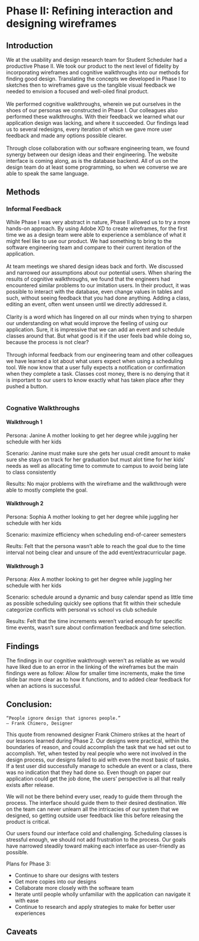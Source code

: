 # Phase II: Refining interaction and designing wireframes


<h2>Introduction</h2>
<p>We at the usability and design research team for Student Scheduler had a productive Phase II. We took our product to the next level of fidelity by incorporating wireframes and cognitive walkthroughs into our methods for finding good design. Translating the concepts we developed in Phase I to sketches then to wireframes gave us the tangible visual feedback we needed to envision a focused and well-oiled final product. <br><br>
We performed cognitive walkthroughs, wherein we put ourselves in the shoes of our personas we constructed in Phase I. Our colleagues also performed these walkthroughs. With their feedback we learned what our application design was lacking, and where it succeeded. Our findings lead us to several redesigns, every iteration of which we gave more user feedback and made any options possible clearer. <br><br>
Through close collaboration with our software engineering team, we found synergy between our design ideas and their engineering.  The website interface is coming along, as is the database backend. All of us on the design team do at least some programming, so when we converse we are able to speak the same language. 
</p>

<h2>Methods</h2>


<h3>Informal Feedback</h3>
<p>
    While Phase I was very abstract in nature, Phase II allowed us to try a more hands-on approach. By using Adobe XD to create wireframes, for the first time we as a design team were able to experience a semblance of what it might feel like to use our product. We had something to bring to the software engineering team and compare to their current iteration of the application. <br><br>
    At team meetings we shared design ideas back and forth. We discussed and narrowed our assumptions about our potential users. When sharing the results of cognitive walkthroughs, we found that the engineers had encountered similar problems to our imitation users. In their product, it was possible to interact with the database, even change values in tables and such, without seeing feedback that you had done anything. Adding a class, editing an event, often went unseen until we directly addressed it. <br><br>
    Clarity is a word which has lingered on all our minds when trying to sharpen our understanding on what would improve the feeling of using our application. Sure, it is impressive that we can add an event and schedule classes around that. But what good is it if the user feels bad while doing so, because the process is not clear? <br><br>
    Through informal feedback from our engineering team and other colleagues we have learned a lot about what users expect when using a scheduling tool. We now know that a user fully expects a notification or confirmation when they complete a task. Classes cost money, there is no denying that it is important to our users to know exactly what has taken place after they pushed a button. <br><br>
</p>


<h3>Cognative Walkthroughs</h3>

#### Walkthrough 1
Persona: Janine
A mother looking to get her degree while juggling her schedule with her kids

Scenario:
Janine must make sure she gets her usual credit amount to make sure she stays on
track for her graduation but must alot time for her kids’ needs as well as allocating time
to commute to campus to avoid being late to class consistently

Results:
No major problems with the wireframe and the walkthrough were able to mostly complete the goal.

#### Walkthrough 2
Persona: Sophia
A mother looking to get her degree while juggling her schedule with her kids

Scenario:
maximize efficiency when scheduling end-of-career semesters

Reults:
Felt that the persona wasn’t able to reach the goal due to the time interval not being clear and unsure of the add event/extracurricular page.

#### Walkthrough 3
Persona: Alex
A mother looking to get her degree while juggling her schedule with her kids

Scenario:
schedule around a dynamic and busy calendar
spend as little time as possible scheduling
quickly see options that fit within their schedule
categorize conflicts with personal vs school vs club schedule

Results:
Felt that the time increments weren’t varied enough for specific time events, wasn’t sure about confirmation feedback and time selection.

<h2>Findings</h2>
The findings in our cognitive wakthrough weren't as reliable as we would have liked due to an error in the linking of the wireframes but the main findings were as follow: Allow for smaller time increments, make the time slide bar more clear as to how it functions, and to added clear feedback for when an actions is successful.

<h2>Conclusion:</h2>


    “People ignore design that ignores people.”
    — Frank Chimero, Designer
  
This quote from renowned designer Frank Chimero strikes at the heart of our lessons learned during Phase 2. Our designs were practical, within the boundaries of reason, and could accomplish the task that we had set out to accomplish. Yet, when tested by real people who were not involved in the design process, our designs failed to aid with even the most basic of tasks. If a test user did successfully manage to schedule an event or a class, there was no indication that they had done so. Even though on paper our application could get the job done, the users’ perspective is all that really exists after release.

We will not be there behind every user, ready to guide them through the process. The interface should guide them to their desired destination. We on the team can never unlearn all the intricacies of our system that we designed, so getting outside user feedback like this before releasing the product is critical.

Our users found our interface cold and challenging. Scheduling classes is stressful enough, we should not add frustration to the process. Our goals have narrowed steadily toward making each interface as user-friendly as possible.

Plans for Phase 3: 
  - Continue to share our designs with testers 
  - Get more copies into our designs 
  - Collaborate more closely with the software team 
  - Iterate until people wholly unfamiliar with the application can navigate it with ease 
  - Continue to research and apply strategies to make for better user experiences

<h2>Caveats</h2>
